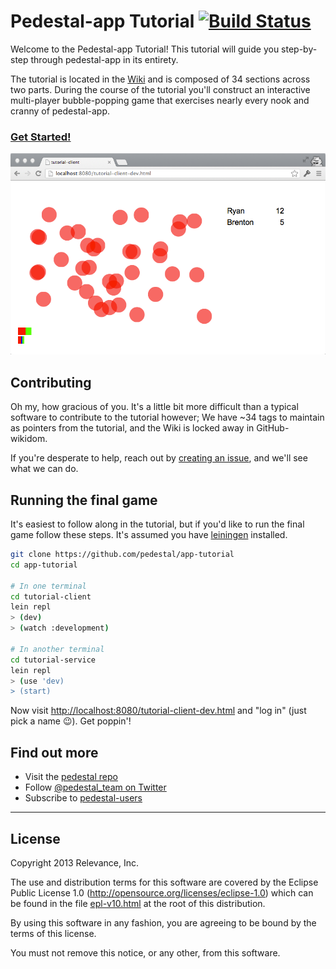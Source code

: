 # Pedestal-app Tutorial [![Build Status](https://travis-ci.org/pedestal/app-tutorial.png)](https://travis-ci.org/pedestal/app-tutorial)

Welcome to the Pedestal-app Tutorial! This tutorial will guide you step-by-step through pedestal-app in its entirety.

The tutorial is located in the [Wiki](../../wiki) and is composed of 34 sections across two parts. During the course
of the tutorial you'll construct an interactive multi-player bubble-popping game that exercises nearly every nook and
cranny of pedestal-app.

### [Get Started!](../../wiki)

![Part 2](part-2-screenshot.png)

## Contributing

Oh my, how gracious of you. It's a little bit more difficult than a typical software to contribute to the tutorial
however; We have ~34 tags to maintain as pointers from the tutorial, and the Wiki is locked away in GitHub-wikidom.

If you're desperate to help, reach out by [creating an issue](../../issues/new), and we'll see what we can do.

## Running the final game

It's easiest to follow along in the tutorial, but if you'd like to run the final game follow these steps. It's
assumed you have [leiningen](https://github.com/technomancy/leiningen#installation) installed.

```bash
git clone https://github.com/pedestal/app-tutorial
cd app-tutorial

# In one terminal
cd tutorial-client
lein repl
> (dev)
> (watch :development)

# In another terminal
cd tutorial-service
lein repl
> (use 'dev)
> (start)
```

Now visit <http://localhost:8080/tutorial-client-dev.html> and "log in" (just pick a name :wink:). Get poppin'!

## Find out more

* Visit the [pedestal repo](https://github.com/pedestal/pedestal)
* Follow [@pedestal_team on Twitter](http://twitter.com/pedestal_team)
* Subscribe to [pedestal-users](https://groups.google.com/d/forum/pedestal-users)

---

## License
Copyright 2013 Relevance, Inc.

The use and distribution terms for this software are covered by the
Eclipse Public License 1.0 (http://opensource.org/licenses/eclipse-1.0)
which can be found in the file [epl-v10.html](epl-v10.html) at the root of this distribution.

By using this software in any fashion, you are agreeing to be bound by
the terms of this license.

You must not remove this notice, or any other, from this software.
